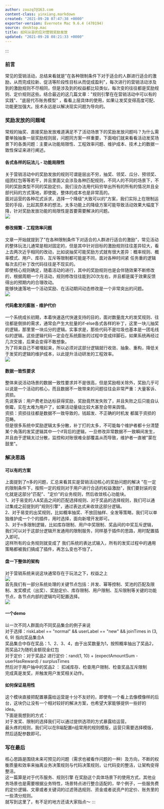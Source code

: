 ```yaml
---
author: zouzq7@163.com
content-class: yinxiang.markdown
created: "2021-09-28 07:47:38 +0000"
exporter-version: Evernote Mac 9.6.4 (470194)
source: desktop.mac
title: 如何从容的应对营销奖励发放
updated: "2021-09-28 08:21:33 +0000"
---
```


:::  
### 前言  

常见的营销活动，总结来看就是"在各种限制条件下对于适合的人群进行适合的激励，从而完成拉新、促活等阶段性目标从而促成盈利"，每次进行的营销活动涉及到的激励规则不尽相同，但是涉及到的权益都比较类似，每次变的往往都是奖励规则、定价规则这些。结合最近的这几篇文章："规则引擎在在营销活动中可以有的实践"、"底层代币账务模型"
，看看上层具体的使用，如果让发奖变得高度可配、功能更加强大。技术永远是以解决现实问题为导向的。

### 奖励发放的问题域  

常规的抽奖、直接奖励发放难道满足不了活动场景下的奖励发放问题吗？为什么需要单独抽象一层奖励规则层，问题同方案一样重要，下面咱们就来看看活动发奖场景下的各类问题：主要从功能局限性、工程效率问题、维护成本、技术上的数据一致性保证来进行阐述。

#### 各式各样的玩法儿 - 功能局限性  

关于营销活动中的奖励发放的规则可谓是层出不穷，抽奖、领奖、瓜分、预领奖、组团红包等等若干，并且里面又会涉及各种匹配规则，不同人的不同的场景下，不同的奖励类型不同的奖励定价。我们没办法用代码穷举出所有的所有的情况并且全部代码的方式落地，即使能，整体的成本也是非常高的。\
面对运营的各种花式诉求，选择一个降级"大致可以的"方案，我们实际上在限制运营的手段，比起其原本的想法，太多功能上的降级方案可能导致活动效果大幅度下降，针对奖励发放功能的局限性是首要需要解决的问题。\
![](%E5%A6%82%E4%BD%95%E4%BB%8E%E5%AE%B9%E7%9A%84%E5%BA%94%E5%AF%B9%E8%90%A5%E9%94%80%E5%A5%96%E5%8A%B1%E5%8F%91%E6%94%BE.resources/F35B8ADB-E3C8-4653-90D3-D824C76F7066.png) 
 

#### 修改频繁 - 工程效率问题  

文章一开始就提到了"在各种限制条件下对适合的人群进行适合的激励"，常见活动的整体玩法儿通常是相对固定的，但是其中针对目标的激励规则往往差异较大，看上去两次近乎相同的改动，比如说抽奖可能奖励方式就有很大差异：概率规则、概率模式、用户、库存、互斥等限制都可能是不同，面对各种时间紧
任务重的逻辑每次去打补丁改代码往往是不现实的。\
即使核心规则确定，随着活动的进行，其中的奖励规则也是会伴随效果不断修改的，根据周期一个月活动，规则修改往往能到20次左右，并且都是属于效果反馈得出的预期内的合理改动。\
能够快速落地一个活动奖励、在活动期间动态修改是一个非常突出的问题。\
![](%E5%A6%82%E4%BD%95%E4%BB%8E%E5%AE%B9%E7%9A%84%E5%BA%94%E5%AF%B9%E8%90%A5%E9%94%80%E5%A5%96%E5%8A%B1%E5%8F%91%E6%94%BE.resources/0792BF5C-C4E5-4090-AF28-74207BC9507E.png) 
 

#### 代码愈发的膨胀 - 维护代价  

一个系统成长初期，本着快速迭代快速支持的目的，面对数量庞大的发奖规则、往往都是倒排的需求，通常会产生大批量的if-else各式各样的补丁，这里一块儿抽奖的逻辑，那里里一块瓜分的逻辑。实事求是，那些代码不是垃圾也基本是一团毛线似的逻辑。这些逻辑代码一定会在系统膨胀的过程中变成绊脚石，如果系统再经过几次交接，后果会变得不敢想象。\
为了将来自己不被埋起来，所以必须对这部分逻辑就行收敛、抽象、重构，降低关于发奖的逻辑的维护成本，以此提升活动研发的工程效率。\
![](%E5%A6%82%E4%BD%95%E4%BB%8E%E5%AE%B9%E7%9A%84%E5%BA%94%E5%AF%B9%E8%90%A5%E9%94%80%E5%A5%96%E5%8A%B1%E5%8F%91%E6%94%BE.resources/C0CC1442-80BA-419C-B430-806E77524BDF.png) 
 

#### 数据一致性要求  

整体来说活动场景的数据一致性要求并不是很高，但是奖励相关除外，奖励几乎可以说是一个活动的核心，而且数据不一致带来的问题往往会非常严重：大量客诉、资损。\
先说客诉：用户费老劲达标获得奖励，奖励竟然发失败了，并且失败之后只能自认倒霉，实在太难为用户了，如果活动量级比较大甚至会带来舆情。\
资损：资损往往都是数据不一致导致的，钱超发、不正确的时机发
都属于资损的范畴。\
但是很多系统中奖励逻辑太多分散，补丁打的太多，不可能每个维护者都十分清楚某个角落的发奖逻辑其中一个if背后的逻辑，一旦修改异常数据不一致瞬间发生，并且由于逻辑太过分散，监控和对账很难全部覆盖从而导致，维护者一直被"蒙在鼓里"。

### 解决思路  

#### 可以有的方案  

上面提到了n多的问题，汇总来看其实是营销活动核心的奖励问题的解决
"在一定的限制条件下，按照一定的规则对于用户进行合适的权益激励"，我们要封装的变化就是这部分"匹配"、"定价"的业务规则，然后收敛核心功能块。\
1、对于易变的人&奖品之间的匹配选择规则、对于奖品的选择规则，我们可以通过集成之前提到的"规则引擎"，通过表达式来收敛这部分逻辑。\
2、对于易变的出奖规则，比如概率抽奖、不放回抽样、全发等策略，我们可以单独维护成一个个的插件，用时选择，面向新增开发即可。\
3、对于n多限制逻辑，比如库存限制、用户中奖限制、奖品间的中奖互斥逻辑，我们可以对于这部分逻辑开发通用的限制服务，同样基于插件的思路，用时配置插入即可。\
这样所有的业务规则就变成了
我们系统的表达式输入，所有的发奖过程中的通用策略都被我们搞成了插件，再怎么变也不怕了。

#### 盘一下整体的架构  

对于营销系统来说这块通常存在于玩法之下，权益之上\
![](%E5%A6%82%E4%BD%95%E4%BB%8E%E5%AE%B9%E7%9A%84%E5%BA%94%E5%AF%B9%E8%90%A5%E9%94%80%E5%A5%96%E5%8A%B1%E5%8F%91%E6%94%BE.resources/DA46703C-B6B4-4315-935A-26BD2EED16BD.png) 
 \
首先我们有一部分系统处理的关键节点包括：并发、幂等控制、奖池的匹配及限制、发奖模式（出奖）、奖励定价、库存限制、用户限制、互斥限制等关键的功能节点，各节点内部的逻辑均可配置选择。\
![](%E5%A6%82%E4%BD%95%E4%BB%8E%E5%AE%B9%E7%9A%84%E5%BA%94%E5%AF%B9%E8%90%A5%E9%94%80%E5%A5%96%E5%8A%B1%E5%8F%91%E6%94%BE.resources/DA7E54B1-30D9-48F7-BA5F-8AA1D6977E7B.png) 
 

#### 一个demo  

以一次不同人群面向不同奖品集合的例子来说\
对于选择：riskLabel == \"normal\" && userLabel == \"new\" && joinTimes
in (3, 6, 9) 指向奖品集合A\
奖品集合中存在奖品：1、2、3、4，由于出奖数量为1，按照概率抽出了奖品2，而奖品2为随机金额现金红包\
对于定价：对于奖品2 进行定价：rand(1, 10) + (expectAmountSum -
userHasReward) / surplusTimes\
然后对于用户抽中的奖品2 ： 扣减库存、检查用户限制、检查奖品互斥限制\
完成真是发奖，并触发用户发奖相关动作。

#### 如何保证易用性  

这个模块直接把配置暴露给运营是十分不友好的，即使有一个看上去像模像样的后台，这块仍让没有一个相对较好的解决方案，也希望大家能够提供一些好的idea。\
下面是我想到的方式：\
对于发奖、限制的选择我们可以通过提供选项的方式暴露给运营。\
最头疼的规则，我们可以在B端配置n组常用的规则模版，运营只需要选择模版，然后适配参数即可。

### 写在最后  

核心思路是围绕未来可预见的问题（需求也被看作问题的一种）及方向，不断的权衡质量和效率来抽离业务决策规则与代码决策规则，让代码变的整洁，让架构变得整洁。\
这一篇算是对于代币服务、规则引擎
在奖励这个具体场景下的使用方式，其他业务场景也是需要根据业务特性，场景特点进行整合适配的，举个例子，一些服务费的定价逻辑、文章或者关键词的过滤筛选规则、资金或者说资产的定价、账务里的一些清分规则。\
就写到这里了，有不足的地方还请大家指点～
:::

 
